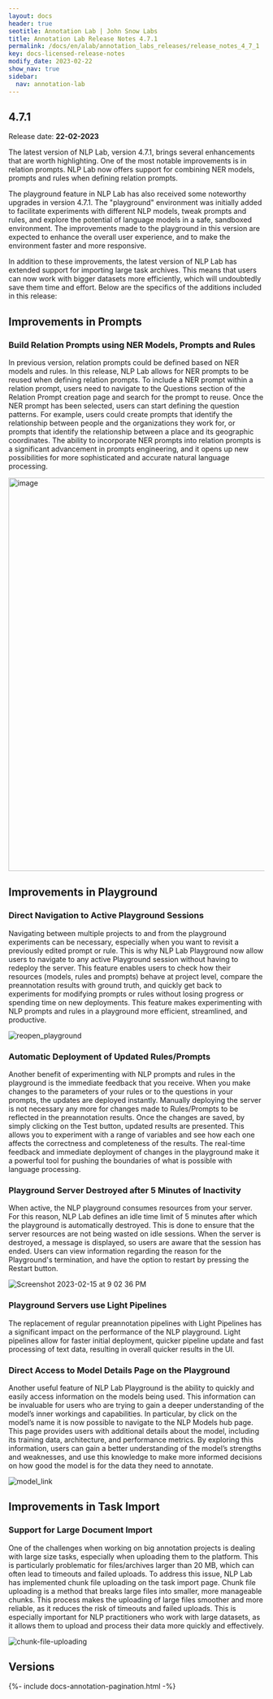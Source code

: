```yaml
---
layout: docs
header: true
seotitle: Annotation Lab | John Snow Labs
title: Annotation Lab Release Notes 4.7.1
permalink: /docs/en/alab/annotation_labs_releases/release_notes_4_7_1
key: docs-licensed-release-notes
modify_date: 2023-02-22
show_nav: true
sidebar:
  nav: annotation-lab
---
```


<div class="h3-box" markdown="1">

## 4.7.1

Release date: **22-02-2023**

The latest version of NLP Lab, version 4.7.1, brings several enhancements that are worth highlighting. One of the most notable improvements is in relation prompts. NLP Lab now offers support for combining NER models, prompts and rules when defining relation prompts. 

The playground feature in NLP Lab has also received some noteworthy upgrades in version 4.7.1. The "playground" environment was initially added to facilitate experiments with different NLP models, tweak prompts and rules, and explore the potential of language models in a safe, sandboxed environment. The improvements made to the playground in this version are expected to enhance the overall user experience, and to make the environment faster and more responsive.

In addition to these improvements, the latest version of NLP Lab has extended support for importing large task archives. This means that users can now work with bigger datasets more efficiently, which will undoubtedly save them time and effort.
Below are the specifics of the additions included in this release:


## Improvements in Prompts
### Build Relation Prompts using NER Models, Prompts and Rules
In previous version, relation prompts could be defined based on NER models and rules. In this release, NLP Lab allows for NER prompts to be reused when defining relation prompts. To include a NER prompt within a relation prompt, users need to navigate to the Questions section of the Relation Prompt creation page and search for the prompt to reuse. Once the NER prompt has been selected, users can start defining the question patterns. For example, users could create prompts that identify the relationship between people and the organizations they work for, or prompts that identify the relationship between a place and its geographic coordinates. The ability to incorporate NER prompts into relation prompts is a significant advancement in prompts engineering, and it opens up new possibilities for more sophisticated and accurate natural language processing.

<img width="774" alt="image" src="https://user-images.githubusercontent.com/46840490/218919293-d931ed1f-10d1-4a97-b3e4-4d705546fb26.png">

## Improvements in Playground
### Direct Navigation to Active Playground Sessions

Navigating between multiple projects to and from the playground experiments can be necessary, especially when you want to revisit a previously edited prompt or rule. This is why NLP Lab Playground now allow users to navigate to any active Playground session without having to redeploy the server. 
This feature enables users to check how their resources (models, rules and prompts) behave at project level, compare the preannotation results with ground truth, and quickly get back to experiments for modifying prompts or rules without losing progress or spending time on new deployments. This feature makes experimenting with NLP prompts and rules in a playground more efficient, streamlined, and productive.

![reopen_playground](https://user-images.githubusercontent.com/26042994/219060474-0c6fc8ab-f946-4ea5-886c-659f357b7f7d.gif)

### Automatic Deployment of Updated Rules/Prompts 

Another benefit of experimenting with NLP prompts and rules in the playground is the immediate feedback that you receive. When you make changes to the parameters of your rules or to the questions in your prompts, the updates are deployed instantly. Manually deploying the server is not necessary any more for changes made to Rules/Prompts to be reflected in the preannotation results. Once the changes are saved, by simply clicking on the Test button, updated results are presented. 
This allows you to experiment with a range of variables and see how each one affects the correctness and completeness of the results. The real-time feedback and immediate deployment of changes in the playground make it a powerful tool for pushing the boundaries of what is possible with language processing.

### Playground Server Destroyed after 5 Minutes of Inactivity

When active, the NLP playground consumes resources from your server. For this reason, NLP Lab defines an idle time limit of 5 minutes after which the playground is automatically destroyed. This is done to ensure that the server resources are not being wasted on idle sessions. When the server is destroyed, a message is displayed, so users are aware that the session has ended. Users can view information regarding the reason for the Playground's termination, and have the option to restart by pressing the Restart button.

![Screenshot 2023-02-15 at 9 02 36 PM](https://user-images.githubusercontent.com/26042994/219069508-fc241f70-1544-4c68-ba3e-9aa7158a065a.png)

### Playground Servers use Light Pipelines
The replacement of regular preannotation pipelines with Light Pipelines has a significant impact on the performance of the NLP playground. Light pipelines allow for faster initial deployment, quicker pipeline update and fast processing of text data, resulting in overall quicker results in the UI.


### Direct Access to Model Details Page on the Playground
Another useful feature of NLP Lab Playground is the ability to quickly and easily access information on the models being used. This information can be invaluable for users who are trying to gain a deeper understanding of the model’s inner workings and capabilities. In particular, by click on the model’s name it is now possible to navigate to the NLP Models hub page. This page provides users with additional details about the model, including its training data, architecture, and performance metrics. By exploring this information, users can gain a better understanding of the model’s strengths and weaknesses, and use this knowledge to make more informed decisions on how good the model is for the data they need to annotate. 

![model_link](https://user-images.githubusercontent.com/26042994/219068322-0b0ccc7a-6acb-4522-b0ca-13eba6973c40.gif)


## Improvements in Task Import

### Support for Large Document Import
One of the challenges when working on big annotation projects is dealing with large size tasks, especially when uploading them to the platform. This is particularly problematic for files/archives larger than 20 MB, which can often lead to timeouts and failed uploads. To address this issue, NLP Lab has implemented chunk file uploading on the task import page.
Chunk file uploading is a method that breaks large files into smaller, more manageable chunks. This process makes the uploading of large files smoother and more reliable, as it reduces the risk of timeouts and failed uploads. This is especially important for NLP practitioners who work with large datasets, as it allows them to upload and process their data more quickly and effectively.

![chunk-file-uploading](https://user-images.githubusercontent.com/10126570/218990805-8128a475-d33b-4fd8-9397-6aaa6895c9c7.gif)


</div><div class="prev_ver h3-box" markdown="1">

## Versions

</div>

{%- include docs-annotation-pagination.html -%}